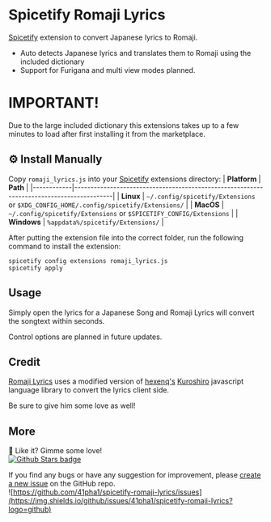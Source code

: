 # Spicetify Romaji Lyrics
[Spicetify](https://github.com/spicetify/spicetify-cli) extension to convert Japanese lyrics to Romaji. 
* Auto detects Japanese lyrics and translates them to Romaji using the included dictionary
* Support for Furigana and multi view modes planned.

# IMPORTANT!
Due to the large included dictionary this extensions takes up to a few minutes to load after first installing it from the marketplace.

## ⚙️ Install Manually
Copy `romaji_lyrics.js` into your [Spicetify](https://github.com/spicetify/spicetify-cli) extensions directory:
| **Platform** | **Path**                                                                               |
|------------|------------------------------------------------------------------------------------------|
| **Linux**      | `~/.config/spicetify/Extensions` or `$XDG_CONFIG_HOME/.config/spicetify/Extensions/` |
| **MacOS**      | `~/.config/spicetify/Extensions` or `$SPICETIFY_CONFIG/Extensions`                   |
| **Windows**    | `%appdata%/spicetify/Extensions/`                                               |

After putting the extension file into the correct folder, run the following command to install the extension:
```
spicetify config extensions romaji_lyrics.js
spicetify apply
```

## Usage
Simply open the lyrics for a Japanese Song and Romaji Lyrics will convert the songtext within seconds.

Control options are planned in future updates.

## Credit

[Romaji Lyrics](https://github.com/41pha1/spicetify-romaji-lyrics) uses a modified version of [hexenq's](https://github.com/hexenq) [Kuroshiro](https://github.com/hexenq/kuroshiro) javascript language library to convert the lyrics client side. 

Be sure to give him some love as well!

##  More
🌟 Like it? Gimme some love!    
[![Github Stars badge](https://img.shields.io/github/stars/41pha1/spicetify-romaji-lyrics?logo=github&style=social)](https://github.com/41pha1/spicetify-romaji-lyrics/)

If you find any bugs or have any suggestion for improvement, please [create a new issue](https://github.com/41pha1/spicetify-romaji-lyrics/issues/new/choose) on the GitHub repo.    
![https://github.com/41pha1/spicetify-romaji-lyrics/issues](https://img.shields.io/github/issues/41pha1/spicetify-romaji-lyrics?logo=github)
